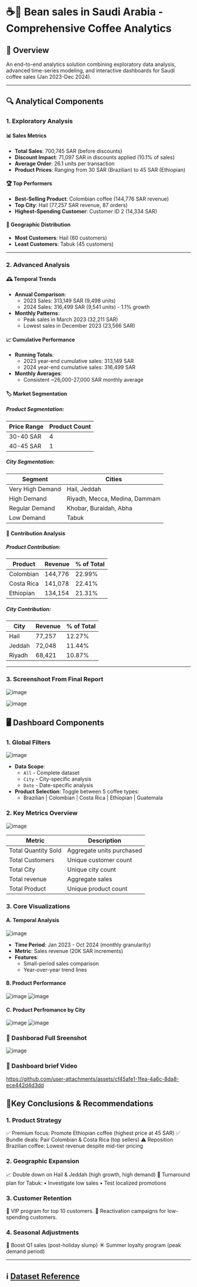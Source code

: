 # ☕🫘 Bean sales in Saudi Arabia - Comprehensive Coffee Analytics 


## 🌟 Overview
An end-to-end analytics solution combining exploratory data analysis, advanced time-series modeling, and interactive dashboards for Saudi coffee sales (Jan 2023-Dec 2024).

---


## 🔍 Analytical Components

### 1. Exploratory Analysis 

#### 📊 Sales Metrics
- **Total Sales**: 700,745 SAR (before discounts)
- **Discount Impact**: 71,097 SAR in discounts applied (10.1% of sales)
- **Average Order**: 26.1 units per transaction
- **Product Prices**: Ranging from 30 SAR (Brazilian) to 45 SAR (Ethiopian)

#### 🏆 Top Performers
- **Best-Selling Product**: Colombian coffee (144,776 SAR revenue)
- **Top City**: Hail (77,257 SAR revenue, 87 orders)
- **Highest-Spending Customer**: Customer ID 2 (14,334 SAR)

#### 📍 Geographic Distribution
- **Most Customers**: Hail (60 customers)
- **Least Customers**: Tabuk (45 customers)

---

### 2. Advanced Analysis
#### 🕰️ Temporal Trends
- **Annual Comparison**:
  - 2023 Sales: 313,149 SAR (9,498 units)
  - 2024 Sales: 316,499 SAR (9,541 units) - 1.1% growth
- **Monthly Patterns**:
  - Peak sales in March 2023 (32,211 SAR)
  - Lowest sales in December 2023 (23,566 SAR)

#### 📈 Cumulative Performance
- **Running Totals**:
  - 2023 year-end cumulative sales: 313,149 SAR
  - 2024 year-end cumulative sales: 316,499 SAR
- **Monthly Averages**:
  - Consistent ~26,000-27,000 SAR monthly average

#### 🏷️ Market Segmentation
##### Product Segmentation:
| Price Range | Product Count |
|-------------|---------------|
| 30-40 SAR   | 4             |
| 40-45 SAR   | 1             |

##### City Segmentation:
| Segment          | Cities                          |
|------------------|---------------------------------|
| Very High Demand | Hail, Jeddah                   |
| High Demand      | Riyadh, Mecca, Medina, Dammam  |
| Regular Demand   | Khobar, Buraidah, Abha         |
| Low Demand       | Tabuk                          |

#### 🧩 Contribution Analysis
##### Product Contribution:
| Product     | Revenue   | % of Total |
|-------------|-----------|------------|
| Colombian   | 144,776   | 22.99%     |
| Costa Rica  | 141,078   | 22.41%     |
| Ethiopian   | 134,154   | 21.31%     |

##### City Contribution:
| City    | Revenue   | % of Total |
|---------|-----------|------------|
| Hail    | 77,257    | 12.27%     |
| Jeddah  | 72,048    | 11.44%     |
| Riyadh  | 68,421    | 10.87%     |

--- 
### 3. Screenshoot From Final Report

![image](https://github.com/user-attachments/assets/b4947021-e8bd-4eb1-bacd-ced2e3af44df)

![image](https://github.com/user-attachments/assets/d8eb58de-6672-41da-baa5-2b69d24fcd65)


## 🖥️ Dashboard Components

### 1. Global Filters

![image](https://github.com/user-attachments/assets/b4a7dd4d-d33d-466c-913a-1ec6b66079cc)


- **Data Scope**: 
  - `All` - Complete dataset
  - `City` - City-specific analysis
  - `Date` - Date-specific analysis
- **Product Selection**: Toggle between 5 coffee types:
  - Brazilian | Colombian | Costa Rica | Ethiopian | Guatemala

### 2. Key Metrics Overview

![image](https://github.com/user-attachments/assets/e5a4798e-47be-4932-bf61-e4a8133939a3)


| Metric | Description |
|--------|-------------|
| Total Quantity Sold | Aggregate units purchased |
| Total Customers | Unique customer count |
| Total City | Unique city count|
| Total revenue| Aggregate sales|
| Total Product| Unique product count|

### 3. Core Visualizations

#### A. Temporal Analysis

![image](https://github.com/user-attachments/assets/f9bd6728-815c-4832-a788-501b812a28bd)


- **Time Period**: Jan 2023 - Oct 2024 (monthly granularity)
- **Metric**: Sales revenue (20K SAR increments)
- **Features**:
  - Small-period sales comparison
  - Year-over-year trend lines

#### B. Product Performance
![image](https://github.com/user-attachments/assets/a90c46ed-ddc5-4ef3-aa1a-39a28f12cbbf)
![image](https://github.com/user-attachments/assets/71d19888-4995-4564-b775-f7f5e91c5f9b)

#### C. Product Perfromance by City 
![image](https://github.com/user-attachments/assets/ba5c647e-0c83-40b6-b7bb-6f047bb0642a)
![image](https://github.com/user-attachments/assets/16bdc210-ace9-474f-bae0-0c5e4e3c3ab0)

### 📸 Dashborad Full Sreenshot
![image](https://github.com/user-attachments/assets/d90443be-b7fe-46b0-87f4-86d1030f0ce7)

### 🎥 Dashboard brief Video



https://github.com/user-attachments/assets/cf45afe1-1fea-4a6c-8da8-ece442d4d3dd



## 🎯Key Conclusions & Recommendations
### 1. Product Strategy
  ✅ Premium focus: Promote Ethiopian coffee (highest price at 45 SAR)
  ✅ Bundle deals: Pair Colombian & Costa Rica (top sellers)
  ⚠️ Reposition Brazilian coffee: Lowest revenue despite mid-tier pricing

### 2. Geographic Expansion
  📈 Double down on Hail & Jeddah (high growth, high demand)
  🔄 Turnaround plan for Tabuk:
    • Investigate low sales 
    • Test localized promotions

### 3. Customer Retention
  🎯 VIP program for top 10 customers.
  📢 Reactivation campaigns for low-spending customers.

### 4. Seasonal Adjustments
  📅 Boost Q1 sales (post-holiday slump)
  ☀️ Summer loyalty program (peak demand period)

---

## ℹ️ [Dataset Reference ](https://www.kaggle.com/datasets/halaturkialotaibi/coffee-bean-sales-dataset)

